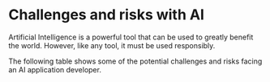 # Challenges and risks with AI

Artificial Intelligence is a powerful tool that can be used to greatly benefit the world. However, like any tool, it must be used responsibly.

The following table shows some of the potential challenges and risks facing an AI application developer.

